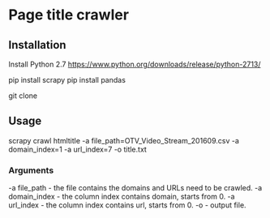 # Page title crawler

## Installation
Install Python 2.7
https://www.python.org/downloads/release/python-2713/

pip install scrapy
pip install pandas

git clone <project git repo>

## Usage
scrapy crawl htmltitle -a file_path=OTV_Video_Stream_201609.csv -a domain_index=1 -a url_index=7 -o title.txt

### Arguments
-a file_path - the file contains the domains and URLs need to be crawled.
-a domain_index - the column index contains domain, starts from 0.
-a url_index - the column index contains url, starts from 0.
-o - output file.
